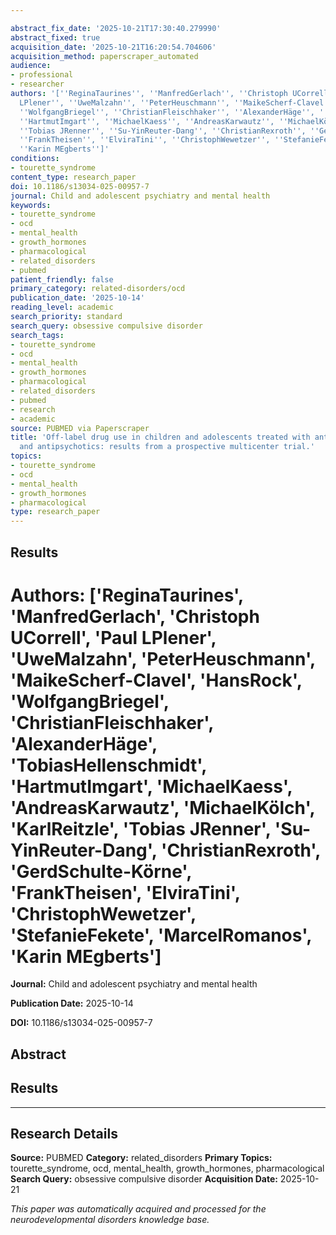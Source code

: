 ```yaml
---

abstract_fix_date: '2025-10-21T17:30:40.279990'
abstract_fixed: true
acquisition_date: '2025-10-21T16:20:54.704606'
acquisition_method: paperscraper_automated
audience:
- professional
- researcher
authors: '[''ReginaTaurines'', ''ManfredGerlach'', ''Christoph UCorrell'', ''Paul
  LPlener'', ''UweMalzahn'', ''PeterHeuschmann'', ''MaikeScherf-Clavel'', ''HansRock'',
  ''WolfgangBriegel'', ''ChristianFleischhaker'', ''AlexanderHäge'', ''TobiasHellenschmidt'',
  ''HartmutImgart'', ''MichaelKaess'', ''AndreasKarwautz'', ''MichaelKölch'', ''KarlReitzle'',
  ''Tobias JRenner'', ''Su-YinReuter-Dang'', ''ChristianRexroth'', ''GerdSchulte-Körne'',
  ''FrankTheisen'', ''ElviraTini'', ''ChristophWewetzer'', ''StefanieFekete'', ''MarcelRomanos'',
  ''Karin MEgberts'']'
conditions:
- tourette_syndrome
content_type: research_paper
doi: 10.1186/s13034-025-00957-7
journal: Child and adolescent psychiatry and mental health
keywords:
- tourette_syndrome
- ocd
- mental_health
- growth_hormones
- pharmacological
- related_disorders
- pubmed
patient_friendly: false
primary_category: related-disorders/ocd
publication_date: '2025-10-14'
reading_level: academic
search_priority: standard
search_query: obsessive compulsive disorder
search_tags:
- tourette_syndrome
- ocd
- mental_health
- growth_hormones
- pharmacological
- related_disorders
- pubmed
- research
- academic
source: PUBMED via Paperscraper
title: 'Off-label drug use in children and adolescents treated with antidepressants
  and antipsychotics: results from a prospective multicenter trial.'
topics:
- tourette_syndrome
- ocd
- mental_health
- growth_hormones
- pharmacological
type: research_paper
---
```




## Results

# **Authors:** ['ReginaTaurines', 'ManfredGerlach', 'Christoph UCorrell', 'Paul LPlener', 'UweMalzahn', 'PeterHeuschmann', 'MaikeScherf-Clavel', 'HansRock', 'WolfgangBriegel', 'ChristianFleischhaker', 'AlexanderHäge', 'TobiasHellenschmidt', 'HartmutImgart', 'MichaelKaess', 'AndreasKarwautz', 'MichaelKölch', 'KarlReitzle', 'Tobias JRenner', 'Su-YinReuter-Dang', 'ChristianRexroth', 'GerdSchulte-Körne', 'FrankTheisen', 'ElviraTini', 'ChristophWewetzer', 'StefanieFekete', 'MarcelRomanos', 'Karin MEgberts']

**Journal:** Child and adolescent psychiatry and mental health

**Publication Date:** 2025-10-14

**DOI:** 10.1186/s13034-025-00957-7

## Abstract

## Results

---

## Research Details

**Source:** PUBMED
**Category:** related_disorders
**Primary Topics:** tourette_syndrome, ocd, mental_health, growth_hormones, pharmacological
**Search Query:** obsessive compulsive disorder
**Acquisition Date:** 2025-10-21

*This paper was automatically acquired and processed for the neurodevelopmental disorders knowledge base.*
